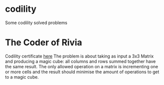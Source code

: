 # codility
Some codility solved problems

# The Coder of Rivia
Codility certificate [here](https://app.codility.com/cert/view/certDNZJMC-JGRCD9DKEYV6VMBG/)
The problem is about taking as input a 3x3 Matrix and producing a magic cube: all columns and rows summed together
have the same result.
The only allowed operation on a matrix is incrementing one or more cells and the result should
minimise the amount of operations to get to a magic cube.

